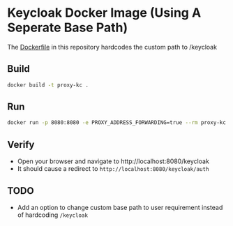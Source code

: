 # Keycloak Docker Image (Using A Seperate Base Path)

The [Dockerfile](Dockerfile) in this repository hardcodes the custom path to /keycloak

## Build
```bash
docker build -t proxy-kc .
```

## Run
```bash
docker run -p 8080:8080 -e PROXY_ADDRESS_FORWARDING=true --rm proxy-kc
```

## Verify
- Open your browser and navigate to http://localhost:8080/keycloak
- It should cause a redirect to `http://localhost:8080/keycloak/auth`

## TODO
- Add an option to change custom base path to user requirement instead of hardcoding `/keycloak`